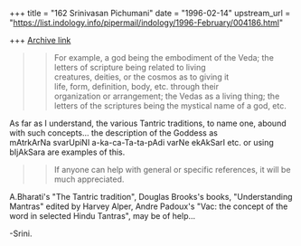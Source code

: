 +++
title = "162 Srinivasan Pichumani"
date = "1996-02-14"
upstream_url = "https://list.indology.info/pipermail/indology/1996-February/004186.html"

+++
[Archive link](https://list.indology.info/pipermail/indology/1996-February/004186.html)

>>For example, a god being the embodiment of the Veda;
>>the letters of scripture being related to living           
>>creatures, deities, or the cosmos as to giving it      
>>life, form, definition, body, etc. through their             
>>organization or arrangement; the Vedas as a living
>>thing; the letters of the scriptures being the
>>mystical name of a god, etc.

As far as I understand, the various Tantric traditions,
to name one, abound with such concepts... the description 
of the Goddess as                    
                mAtrkArNa svarUpiNI
                a-ka-ca-Ta-ta-pAdi varNe
                ekAkSarI
etc. or using bIjAkSara are examples of this.

>>If anyone can help with general or specific references, 
>>it will be much appreciated. 

A.Bharati's "The Tantric tradition", Douglas Brooks's
books, "Understanding Mantras" edited by Harvey Alper,
Andre Padoux's "Vac: the concept of the word in selected
Hindu Tantras", may be of help...

-Srini.




